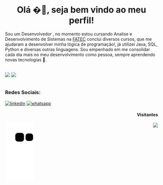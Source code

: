 <h1 align="center">Olá �👋, seja bem vindo ao meu perfil! </h1>

  Sou um Desenvolvedor , no momento estou cursando Analise e Desenvolvimento de Sistemas na [FATEC](https://www.fatecsaocaetano.edu.br) conclui diversos cursos, que me ajudaram a desenvolver minha lógica de programação!, já utilizei Java, SQL, Python e diversas outras linguagens. Sou empenhado em me consolidar cada dia mais no meu desenvolvimento como pessoa, sempre aprendendo novas tecnologias 🚀.


<br>
 <div>
  <img height="160em"   align="center" src="https://github-readme-stats.vercel.app/api?username=joaoCustodio2&show_icons=true&theme=highcontrast&include_all_commits=true&count_private=true">
  <img height="160em" align="center" src="https://github-readme-stats.vercel.app/api/top-langs/?username=joaoCustodio2&&layout=compact&hide=shell&theme=highcontrast">
 
  
  </div>
<br />
 <h3 align="left">Redes Sociais: </h3>
<a href="https://www.linkedin.com/in/joão-custódio-5054201b5/" target="blank"><img align="center" src="https://img.shields.io/badge/LinkedIn-0077B5?style=for-the-badge&logo=linkedin&logoColor=white" alt="linkedin" height="30" width="110" /></a>
<a href="https://api.whatsapp.com/send?phone=5511963389366" target="blank"><img align="center" src="https://img.shields.io/badge/WhatsApp-25D366?style=for-the-badge&logo=whatsapp&logoColor=white" alt="whatsapp" height="30" width="110" /></a>

<div>  
  <h4 align="right"> Visitantes </h4>
  <img align="right" src="https://profile-counter.glitch.me/joaoCustodio2/count.svg">
   </div> 
    
  ![Snake animation](https://github.com/rafaballerini/rafaballerini/blob/output/github-contribution-grid-snake.svg) 
 
</div>

<br />

[Fatec São Caetano do Sul]: https://www.fatecsaocaetano.edu.br
